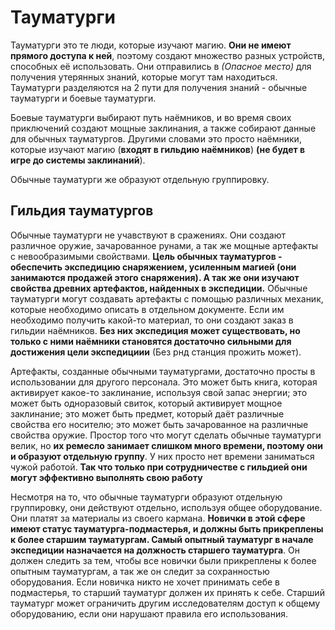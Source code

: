# Тауматурги

Тауматурги это те люди, которые изучают магию. **Они не имеют прямого доступа к ней**, поэтому создают множество разных устройств, способных её использовать. Они отправились в *(Опасное место)* для получения утерянных знаний, которые могут там находиться. Тауматурги разделяются на 2 пути для получения знаний - обычные тауматурги и боевые тауматурги. 

Боевые тауматурги выбирают путь наёмников, и во время своих приключений создают мощные заклинания, а также собирают данные для обычных тауматургов. Другими словами это просто наёмники, которые изучают магию (**входят в гильдию наёмников**) **(не будет в игре до системы заклинаний**).

Обычные тауматурги же образуют отдельную группировку.

## Гильдия тауматургов

Обычные тауматурги не учавствуют в сражениях. Они создают различное оружие, зачарованное рунами, а так же мощные артефакты с невообразимыми свойствами.
**Цель обычных тауматургов - обеспечить экспедицию снаряжением, усиленным магией (они занимаются продажей этого снаряжения). А так же они изучают свойства древних артефактов, найденных в экспедиции.** Обычные тауматурги могут создавать артефакты с помощью различных механик, которые необходимо описать в отдельном документе. Если им необходимо получить какой-то материал, то они создают заказ в гильдии наёмников. **Без них экспедиция может существовать, но только с ними наёмники становятся достаточно сильными для достижения цели экспедициии** (Без рнд станция прожить может). 

Артефакты, созданные обычными тауматургами, достаточно просты в использовании для другого персонала. Это может быть книга, которая активирует какое-то заклинание, используя свой запас энергии; это может быть одноразовый свиток, который активирует мощное заклинание; это может быть предмет, который даёт различные свойства его носителю; это может быть зачарованное на различные свойства оружие. Простор того что могут сделать обычные тауматурги велик, но **их ремесло занимает слишком много времени, поэтому они и образуют отдельную группу**. У них просто нет времени заниматься чужой работой. **Так что только при сотрудничестве с гильдией они могут эффективно выполнять свою работу**

Несмотря на то, что обычные тауматурги образуют отдельную группировку, они действуют отдельно, используя общее оборудование. Они платят за материалы из своего кармана. **Новички в этой сфере имеют статус тауматурга-подмастерья, и должны быть прикреплены к более старшим тауматургам. Самый опытный тауматург в начале экспедиции назначается на должность старшего тауматурга**. Он должен следить за тем, чтобы все новички были прикреплены к более опытным тауматургам, а так же он следит за сохранностью оборудования. Если новичка никто не хочет принимать себе в подмастерья, то старший тауматург должен их принять к себе. Старший тауматург может ограничить другим исследователям доступ к общему оборудованию, если они нарушают правила его использования.